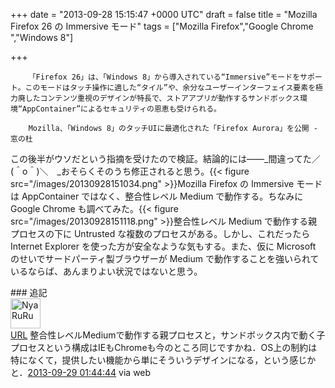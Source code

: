 
+++
date = "2013-09-28 15:15:47 +0000 UTC"
draft = false
title = "Mozilla Firefox 26 の Immersive モード"
tags = ["Mozilla Firefox","Google Chrome ","Windows 8"]

+++
>
        「Firefox 26」は、「Windows 8」から導入されている“Immersive”モードをサポート。このモードはタッチ操作に適した“タイル”や、余分なユーザーインターフェイス要素を極力廃したコンテンツ重視のデザインが特長で、ストアアプリが動作するサンドボックス環境“AppContainer”によるセキュリティの恩恵も受けられる。

        Mozilla、「Windows 8」のタッチUIに最適化された「Firefox Aurora」を公開 - 窓の杜
    
この後半がウソだという指摘を受けたので検証。結論的には――_間違ってた／(＾o＾)＼　_おそらくそのうち修正されると思う。{{< figure src="/images/20130928151034.png"  >}}Mozilla Firefox の Immersive モードは AppContainer ではなく、整合性レベル Medium で動作する。ちなみに Google Chrome も調べてみた。{{< figure src="/images/20130928151118.png"  >}}整合性レベル Medium で動作する親プロセスの下に Untrusted な複数のプロセスがある。しかし、これだったら Internet Explorer を使った方が安全なような気もする。また、仮に Microsoft のせいでサードパーティ製ブラウザーが Medium で動作することを強いられているならば、あんまりよい状況ではないと思う。

<div class="section">
    ### 追記
    <div class="twitter-detail twitter-detail-left"><div class="twitter-detail-user"><a class="twitter-user-screen-name" href="http://twitter.com/NyaRuRu"><img src="http://a0.twimg.com/profile_images/21112762/Pelican_normal.png" alt="NyaRuRu" height="48" width="48"/></a></div><div class="twitter-detail-tweet"><a class="twitter-tweet-url" href="http://t.co/m2ANqmBhyu" target="_top"><span>URL</span></a> 整合性レベルMediumで動作する親プロセスと，サンドボックス内で動く子プロセスという構成はIEもChromeも今のところ同じですかね．OS上の制約は特になくて，提供したい機能から単にそういうデザインになる，という感じかと．<a href="http://twitter.com/NyaRuRu/status/383995701056643072" class="twitter-detail-info-permalink"><span class="twitter-detail-info-date">2013-09-29</span> <span class="twitter-detail-info-time">01:44:44</span></a> <span class="twitter-detail-info-source">via web</span></div></div>

</div>

